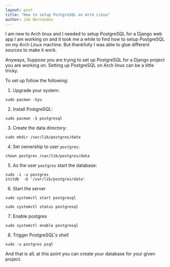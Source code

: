 ```yaml
---
layout: post
title: "How to setup PostgreSQL on Arch Linux"
author: Job Hernandez
---
```


I am new to Arch linux and I needed to setup PostgreSQL for a Django web app I am working on and it took me a while to find how to setup PostgreSQL on my 
Arch Linux machine. But thankfully I was able to glue different sources to make it work.


Anyways, Suppose you are trying to set up PostgreSQL for a Django project you are working on. Setting up PostgreSQL on Arch linux can be a little tricky.

To set up follow the following:

1. Upgrade your system:

```
sudo pacman -Syu
```

2. Install PostgreSQL:

```
sudo pacman -S postgresql
```

3. Create the data directory:

```
sudo mkdir /var/lib/postgres/data
```

4. Set ownership to user `postgres`:

```
chown postgres /var/lib/postgres/data
```

5. As the user `postgres` start the database:

```
sudo -i -u postgres
initdb  -D '/var/lib/postgres/data'
```

6. Start the server

```
sudo systemctl start postgresql

sudo systemctl status postgresql
```

7. Enable postgres

```
sudo systemctl enable postgresql
```

8. Trigger PostgreSQL's shell

```
sudo -u postgres psql
```

And that is all; at this point you can create your database for your given project.
